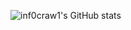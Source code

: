 ![inf0craw1's GitHub stats](https://github-readme-stats.vercel.app/api?username=inf0craw1&show_icons=true&theme=dark?hide=issues)
